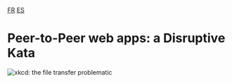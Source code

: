 [FR](./LISEZMOI.md)
[ES](./LEERME.md)

# Peer-to-Peer web apps: a Disruptive Kata

![xkcd: the file transfer problematic](https://imgs.xkcd.com/comics/file_transfer.png)
